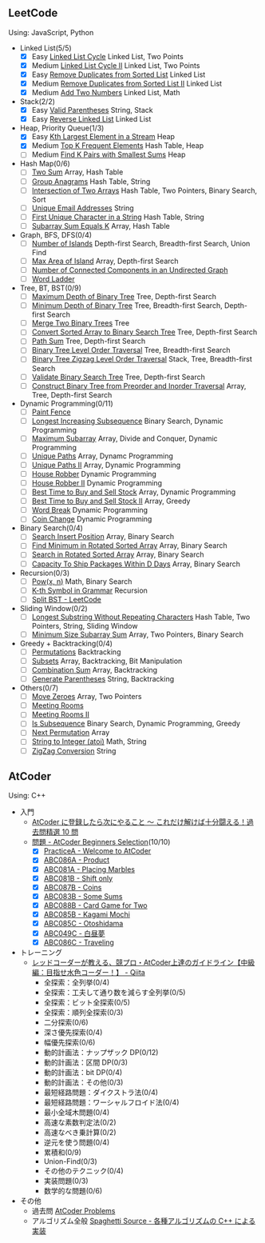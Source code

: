 ## LeetCode

Using: JavaScript, Python

- Linked List(5/5)
  - [x] Easy [Linked List Cycle](https://leetcode.com/problems/linked-list-cycle/) Linked List, Two Points
  - [x] Medium [Linked List Cycle II](https://leetcode.com/problems/linked-list-cycle-ii/) Linked List, Two Points
  - [x] Easy [Remove Duplicates from Sorted List](https://leetcode.com/problems/remove-duplicates-from-sorted-list/) Linked List
  - [x] Medium [Remove Duplicates from Sorted List II](https://leetcode.com/problems/remove-duplicates-from-sorted-list-ii/) Linked List
  - [x] Medium [Add Two Numbers](https://leetcode.com/problems/add-two-numbers/) Linked List, Math
- Stack(2/2)
  - [x] Easy [Valid Parentheses](https://leetcode.com/problems/valid-parentheses/) String, Stack
  - [x] Easy [Reverse Linked List](https://leetcode.com/problems/reverse-linked-list/) Linked List
- Heap, Priority Queue(1/3)
  - [x] Easy [Kth Largest Element in a Stream](https://leetcode.com/problems/kth-largest-element-in-a-stream/) Heap
  - [x] Medium [Top K Frequent Elements](https://leetcode.com/problems/top-k-frequent-elements/) Hash Table, Heap
  - [ ] Medium [Find K Pairs with Smallest Sums](https://leetcode.com/problems/find-k-pairs-with-smallest-sums/) Heap
- Hash Map(0/6)
  - [ ] [Two Sum](https://leetcode.com/problems/two-sum/) Array, Hash Table
  - [ ] [Group Anagrams](https://leetcode.com/problems/group-anagrams/) Hash Table, String
  - [ ] [Intersection of Two Arrays](https://leetcode.com/problems/intersection-of-two-arrays/) Hash Table, Two Pointers, Binary Search, Sort
  - [ ] [Unique Email Addresses](https://leetcode.com/problems/unique-email-addresses/) String
  - [ ] [First Unique Character in a String](https://leetcode.com/problems/first-unique-character-in-a-string/) Hash Table, String
  - [ ] [Subarray Sum Equals K](https://leetcode.com/problems/subarray-sum-equals-k/) Array, Hash Table
- Graph, BFS, DFS(0/4)
  - [ ] [Number of Islands](https://leetcode.com/problems/number-of-islands/) Depth-first Search, Breadth-first Search, Union Find
  - [ ] [Max Area of Island](https://leetcode.com/problems/max-area-of-island/) Array, Depth-first Search
  - [ ] [Number of Connected Components in an Undirected Graph](https://leetcode.com/problems/number-of-connected-components-in-an-undirected-graph/)
  - [ ] [Word Ladder](https://leetcode.com/problems/word-ladder/)
- Tree, BT, BST(0/9)
  - [ ] [Maximum Depth of Binary Tree](https://leetcode.com/problems/maximum-depth-of-binary-tree/) Tree, Depth-first Search
  - [ ] [Minimum Depth of Binary Tree](https://leetcode.com/problems/minimum-depth-of-binary-tree/) Tree, Breadth-first Search, Depth-first Search
  - [ ] [Merge Two Binary Trees](https://leetcode.com/problems/merge-two-binary-trees/) Tree
  - [ ] [Convert Sorted Array to Binary Search Tree](https://leetcode.com/problems/convert-sorted-array-to-binary-search-tree/) Tree, Depth-first Search
  - [ ] [Path Sum](https://leetcode.com/problems/path-sum/) Tree, Depth-first Search
  - [ ] [Binary Tree Level Order Traversal](https://leetcode.com/problems/binary-tree-level-order-traversal/) Tree, Breadth-first Search
  - [ ] [Binary Tree Zigzag Level Order Traversal](https://leetcode.com/problems/binary-tree-zigzag-level-order-traversal/) Stack, Tree, Breadth-first Search
  - [ ] [Validate Binary Search Tree](https://leetcode.com/problems/validate-binary-search-tree/) Tree, Depth-first Search
  - [ ] [Construct Binary Tree from Preorder and Inorder Traversal](https://leetcode.com/problems/construct-binary-tree-from-preorder-and-inorder-traversal/) Array, Tree, Depth-first Search
- Dynamic Programming(0/11)
  - [ ] [Paint Fence](https://leetcode.com/problems/paint-fence/)
  - [ ] [Longest Increasing Subsequence](https://leetcode.com/problems/longest-increasing-subsequence/) Binary Search, Dynamic Programming
  - [ ] [Maximum Subarray](https://leetcode.com/problems/maximum-subarray/) Array, Divide and Conquer, Dynamic Programming
  - [ ] [Unique Paths](https://leetcode.com/problems/unique-paths/) Array, Dynamc Programming
  - [ ] [Unique Paths II](https://leetcode.com/problems/unique-paths-ii/) Array, Dynamic Programming
  - [ ] [House Robber](https://leetcode.com/problems/house-robber/) Dynamic Programming
  - [ ] [House Robber II](https://leetcode.com/problems/house-robber-ii/) Dynamic Programming
  - [ ] [Best Time to Buy and Sell Stock](https://leetcode.com/problems/best-time-to-buy-and-sell-stock/) Array, Dynamic Programming
  - [ ] [Best Time to Buy and Sell Stock II](https://leetcode.com/problems/best-time-to-buy-and-sell-stock-ii/) Array, Greedy
  - [ ] [Word Break](https://leetcode.com/problems/word-break/) Dynamic Programming
  - [ ] [Coin Change](https://leetcode.com/problems/coin-change/) Dynamic Programming
- Binary Search(0/4)
  - [ ] [Search Insert Position](https://leetcode.com/problems/search-insert-position/) Array, Binary Search
  - [ ] [Find Minimum in Rotated Sorted Array](https://leetcode.com/problems/find-minimum-in-rotated-sorted-array/) Array, Binary Search
  - [ ] [Search in Rotated Sorted Array](https://leetcode.com/problems/search-in-rotated-sorted-array/) Array, Binary Search
  - [ ] [Capacity To Ship Packages Within D Days](https://leetcode.com/problems/capacity-to-ship-packages-within-d-days/) Array, Binary Search
- Recursion(0/3)
  - [ ] [Pow(x, n)](https://leetcode.com/problems/powx-n/) Math, Binary Search
  - [ ] [K-th Symbol in Grammar](https://leetcode.com/problems/k-th-symbol-in-grammar/) Recursion
  - [ ] [Split BST - LeetCode](https://leetcode.com/problems/split-bst/)
- Sliding Window(0/2)
  - [ ] [Longest Substring Without Repeating Characters](https://leetcode.com/problems/longest-substring-without-repeating-characters/) Hash Table, Two Pointers, String, Sliding Window
  - [ ] [Minimum Size Subarray Sum](https://leetcode.com/problems/minimum-size-subarray-sum/) Array, Two Pointers, Binary Search
- Greedy + Backtracking(0/4)
  - [ ] [Permutations](https://leetcode.com/problems/permutations/) Backtracking
  - [ ] [Subsets](https://leetcode.com/problems/subsets/) Array, Backtracking, Bit Manipulation
  - [ ] [Combination Sum](https://leetcode.com/problems/combination-sum/) Array, Backtracking
  - [ ] [Generate Parentheses](https://leetcode.com/problems/generate-parentheses/) String, Backtracking
- Others(0/7)
  - [ ] [Move Zeroes](https://leetcode.com/problems/move-zeroes/) Array, Two Pointers
  - [ ] [Meeting Rooms](https://leetcode.com/problems/meeting-rooms/)
  - [ ] [Meeting Rooms II](https://leetcode.com/problems/meeting-rooms-ii/)
  - [ ] [Is Subsequence](https://leetcode.com/problems/is-subsequence/) Binary Search, Dynamic Programming, Greedy
  - [ ] [Next Permutation](https://leetcode.com/problems/next-permutation/) Array
  - [ ] [String to Integer (atoi)](https://leetcode.com/problems/string-to-integer-atoi/) Math, String
  - [ ] [ZigZag Conversion](https://leetcode.com/problems/zigzag-conversion/) String

## AtCoder

Using: C++

- 入門
  - [AtCoder に登録したら次にやること ～ これだけ解けば十分闘える！過去問精選 10 問](https://qiita.com/drken/items/fd4e5e3630d0f5859067)
  - [問題 - AtCoder Beginners Selection](https://atcoder.jp/contests/abs/tasks)(10/10)
    - [x] [PracticeA - Welcome to AtCoder](https://atcoder.jp/contests/abs/tasks/practice_1)
    - [x] [ABC086A - Product](https://atcoder.jp/contests/abs/tasks/abc086_a)
    - [x] [ABC081A - Placing Marbles](https://atcoder.jp/contests/abs/tasks/abc081_a)
    - [x] [ABC081B - Shift only](https://atcoder.jp/contests/abs/tasks/abc081_b)
    - [x] [ABC087B - Coins](https://atcoder.jp/contests/abs/tasks/abc087_b)
    - [x] [ABC083B - Some Sums](https://atcoder.jp/contests/abs/tasks/abc083_b)
    - [x] [ABC088B - Card Game for Two](https://atcoder.jp/contests/abs/tasks/abc088_b)
    - [x] [ABC085B - Kagami Mochi](https://atcoder.jp/contests/abs/tasks/abc085_b)
    - [x] [ABC085C - Otoshidama](https://atcoder.jp/contests/abs/tasks/abc085_c)
    - [x] [ABC049C - 白昼夢](https://atcoder.jp/contests/abs/tasks/arc065_a)
    - [x] [ABC086C - Traveling](https://atcoder.jp/contests/abs/tasks/arc089_a)
- トレーニング
  - [レッドコーダーが教える、競プロ・AtCoder上達のガイドライン【中級編：目指せ水色コーダー！】 - Qiita](https://qiita.com/e869120/items/eb50fdaece12be418faa)
    - 全探索：全列挙(0/4)
    - 全探索：工夫して通り数を減らす全列挙(0/5)
    - 全探索：ビット全探索(0/5)
    - 全探索：順列全探索(0/3)
    - 二分探索(0/6)
    - 深さ優先探索(0/4)
    - 幅優先探索(0/6)
    - 動的計画法：ナップザック DP(0/12)
    - 動的計画法：区間 DP(0/3)
    - 動的計画法：bit DP(0/4)
    - 動的計画法：その他(0/3)
    - 最短経路問題：ダイクストラ法(0/4)
    - 最短経路問題：ワーシャルフロイド法(0/4)
    - 最小全域木問題(0/4)
    - 高速な素数判定法(0/2)
    - 高速なべき乗計算(0/2)
    - 逆元を使う問題(0/4)
    - 累積和(0/9)
    - Union-Find(0/3)
    - その他のテクニック(0/4)
    - 実装問題(0/3)
    - 数学的な問題(0/6)
- その他
  - 過去問 [AtCoder Problems](https://kenkoooo.com/atcoder/#/table/)
  - アルゴリズム全般 [Spaghetti Source - 各種アルゴリズムの C++ による実装](http://www.prefield.com/algorithm/)
